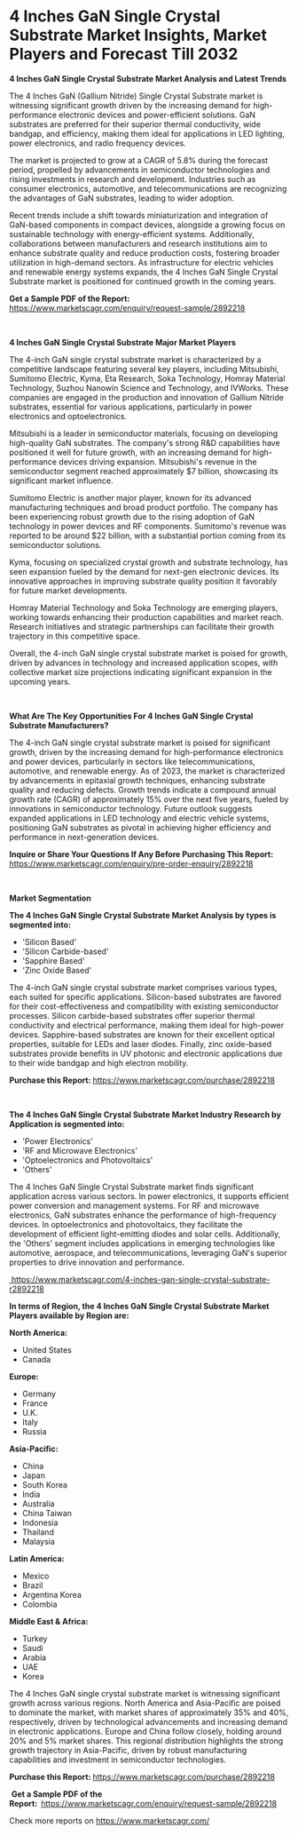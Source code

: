 <p><h1>4 Inches GaN Single Crystal Substrate Market Insights, Market Players and Forecast Till 2032</h1></p><p><strong>4 Inches GaN Single Crystal Substrate Market Analysis and Latest Trends</strong></p>
<p><p>The 4 Inches GaN (Gallium Nitride) Single Crystal Substrate market is witnessing significant growth driven by the increasing demand for high-performance electronic devices and power-efficient solutions. GaN substrates are preferred for their superior thermal conductivity, wide bandgap, and efficiency, making them ideal for applications in LED lighting, power electronics, and radio frequency devices.</p><p>The market is projected to grow at a CAGR of 5.8% during the forecast period, propelled by advancements in semiconductor technologies and rising investments in research and development. Industries such as consumer electronics, automotive, and telecommunications are recognizing the advantages of GaN substrates, leading to wider adoption.</p><p>Recent trends include a shift towards miniaturization and integration of GaN-based components in compact devices, alongside a growing focus on sustainable technology with energy-efficient systems. Additionally, collaborations between manufacturers and research institutions aim to enhance substrate quality and reduce production costs, fostering broader utilization in high-demand sectors. As infrastructure for electric vehicles and renewable energy systems expands, the 4 Inches GaN Single Crystal Substrate market is positioned for continued growth in the coming years.</p></p>
<p><strong>Get a Sample PDF of the Report:&nbsp;</strong> <a href="https://www.marketscagr.com/enquiry/request-sample/2892218?utm_campaign=3199&utm_medium=2&utm_source=Github&utm_content=ia&utm_term=15032025&utm_id=4-inches-gan-single-crystal-substrate">https://www.marketscagr.com/enquiry/request-sample/2892218</a></p>
<p>&nbsp;</p>
<p><strong>4 Inches GaN Single Crystal Substrate Major Market Players</strong></p>
<p><p>The 4-inch GaN single crystal substrate market is characterized by a competitive landscape featuring several key players, including Mitsubishi, Sumitomo Electric, Kyma, Eta Research, Soka Technology, Homray Material Technology, Suzhou Nanowin Science and Technology, and IVWorks. These companies are engaged in the production and innovation of Gallium Nitride substrates, essential for various applications, particularly in power electronics and optoelectronics.</p><p>Mitsubishi is a leader in semiconductor materials, focusing on developing high-quality GaN substrates. The company's strong R&D capabilities have positioned it well for future growth, with an increasing demand for high-performance devices driving expansion. Mitsubishi's revenue in the semiconductor segment reached approximately $7 billion, showcasing its significant market influence.</p><p>Sumitomo Electric is another major player, known for its advanced manufacturing techniques and broad product portfolio. The company has been experiencing robust growth due to the rising adoption of GaN technology in power devices and RF components. Sumitomo's revenue was reported to be around $22 billion, with a substantial portion coming from its semiconductor solutions.</p><p>Kyma, focusing on specialized crystal growth and substrate technology, has seen expansion fueled by the demand for next-gen electronic devices. Its innovative approaches in improving substrate quality position it favorably for future market developments.</p><p>Homray Material Technology and Soka Technology are emerging players, working towards enhancing their production capabilities and market reach. Research initiatives and strategic partnerships can facilitate their growth trajectory in this competitive space.</p><p>Overall, the 4-inch GaN single crystal substrate market is poised for growth, driven by advances in technology and increased application scopes, with collective market size projections indicating significant expansion in the upcoming years.</p></p>
<p>&nbsp;</p>
<p><strong>What Are The Key Opportunities For 4 Inches GaN Single Crystal Substrate Manufacturers?</strong></p>
<p><p>The 4-inch GaN single crystal substrate market is poised for significant growth, driven by the increasing demand for high-performance electronics and power devices, particularly in sectors like telecommunications, automotive, and renewable energy. As of 2023, the market is characterized by advancements in epitaxial growth techniques, enhancing substrate quality and reducing defects. Growth trends indicate a compound annual growth rate (CAGR) of approximately 15% over the next five years, fueled by innovations in semiconductor technology. Future outlook suggests expanded applications in LED technology and electric vehicle systems, positioning GaN substrates as pivotal in achieving higher efficiency and performance in next-generation devices.</p></p>
<p><strong>Inquire or Share Your Questions If Any Before Purchasing This Report:</strong> <a href="https://www.marketscagr.com/enquiry/pre-order-enquiry/2892218?utm_campaign=3199&utm_medium=2&utm_source=Github&utm_content=ia&utm_term=15032025&utm_id=4-inches-gan-single-crystal-substrate">https://www.marketscagr.com/enquiry/pre-order-enquiry/2892218</a></p>
<p>&nbsp;</p>
<p><strong>Market Segmentation</strong></p>
<p><strong>The 4 Inches GaN Single Crystal Substrate Market Analysis by types is segmented into:</strong></p>
<p><ul><li>'Silicon Based'</li><li>'Silicon Carbide-based'</li><li>'Sapphire Based'</li><li>'Zinc Oxide Based'</li></ul></p>
<p><p>The 4-inch GaN single crystal substrate market comprises various types, each suited for specific applications. Silicon-based substrates are favored for their cost-effectiveness and compatibility with existing semiconductor processes. Silicon carbide-based substrates offer superior thermal conductivity and electrical performance, making them ideal for high-power devices. Sapphire-based substrates are known for their excellent optical properties, suitable for LEDs and laser diodes. Finally, zinc oxide-based substrates provide benefits in UV photonic and electronic applications due to their wide bandgap and high electron mobility.</p></p>
<p><strong>Purchase this Report:&nbsp;</strong><a href="https://www.marketscagr.com/purchase/2892218?utm_campaign=3199&utm_medium=2&utm_source=Github&utm_content=ia&utm_term=15032025&utm_id=4-inches-gan-single-crystal-substrate">https://www.marketscagr.com/purchase/2892218</a></p>
<p>&nbsp;</p>
<p><strong>The 4 Inches GaN Single Crystal Substrate Market Industry Research by Application is segmented into:</strong></p>
<p><ul><li>'Power Electronics'</li><li>'RF and Microwave Electronics'</li><li>'Optoelectronics and Photovoltaics'</li><li>'Others'</li></ul></p>
<p><p>The 4 Inches GaN Single Crystal Substrate market finds significant application across various sectors. In power electronics, it supports efficient power conversion and management systems. For RF and microwave electronics, GaN substrates enhance the performance of high-frequency devices. In optoelectronics and photovoltaics, they facilitate the development of efficient light-emitting diodes and solar cells. Additionally, the 'Others' segment includes applications in emerging technologies like automotive, aerospace, and telecommunications, leveraging GaN's superior properties to drive innovation and performance.</p></p>
<p><a href="https://www.marketscagr.com/4-inches-gan-single-crystal-substrate-r2892218?utm_campaign=3199&utm_medium=2&utm_source=Github&utm_content=ia&utm_term=15032025&utm_id=4-inches-gan-single-crystal-substrate">&nbsp;https://www.marketscagr.com/4-inches-gan-single-crystal-substrate-r2892218</a></p>
<p><strong>In terms of Region, the 4 Inches GaN Single Crystal Substrate Market Players available by Region are:</strong></p>
<p>
    <p> <strong> North America: </strong>
        <ul>
            <li>United States</li>
            <li>Canada</li>
        </ul>
        </p> 
    <p> <strong> Europe: </strong>
        <ul>
            <li>Germany</li>
            <li>France</li>
            <li>U.K.</li>
            <li>Italy</li>
            <li>Russia</li>
        </ul>
        </p> 
    <p> <strong> Asia-Pacific: </strong>
        <ul>
            <li>China</li>
            <li>Japan</li>
            <li>South Korea</li>
            <li>India</li>
            <li>Australia</li>
            <li>China Taiwan</li>
            <li>Indonesia</li>
            <li>Thailand</li>
            <li>Malaysia</li>
        </ul>
        </p> 
    <p> <strong> Latin America: </strong>
        <ul>
            <li>Mexico</li>
            <li>Brazil</li>
            <li>Argentina Korea</li>
            <li>Colombia</li>
        </ul>
        </p> 
    <p> <strong> Middle East & Africa: </strong>
        <ul>
            <li>Turkey</li>
            <li>Saudi</li>
            <li>Arabia</li>
            <li>UAE</li>
            <li>Korea</li>
        </ul>
    </p>
    </p>
<p><p>The 4 Inches GaN single crystal substrate market is witnessing significant growth across various regions. North America and Asia-Pacific are poised to dominate the market, with market shares of approximately 35% and 40%, respectively, driven by technological advancements and increasing demand in electronic applications. Europe and China follow closely, holding around 20% and 5% market shares. This regional distribution highlights the strong growth trajectory in Asia-Pacific, driven by robust manufacturing capabilities and investment in semiconductor technologies.</p></p>
<p><strong>Purchase this Report: </strong><a href="https://www.marketscagr.com/purchase/2892218?utm_campaign=3199&utm_medium=2&utm_source=Github&utm_content=ia&utm_term=15032025&utm_id=4-inches-gan-single-crystal-substrate">https://www.marketscagr.com/purchase/2892218</a></p>
<p>&nbsp;<strong>Get a Sample PDF of the Report:&nbsp;&nbsp;</strong><a href="https://www.marketscagr.com/enquiry/request-sample/2892218?utm_campaign=3199&utm_medium=2&utm_source=Github&utm_content=ia&utm_term=15032025&utm_id=4-inches-gan-single-crystal-substrate">https://www.marketscagr.com/enquiry/request-sample/2892218</a></p>
<p><strong></strong></p>
<p>Check more reports on <a href="https://www.marketscagr.com/?utm_campaign=3199&utm_medium=2&utm_source=Github&utm_content=ia&utm_term=15032025&utm_id=4-inches-gan-single-crystal-substrate">https://www.marketscagr.com/</a></p>